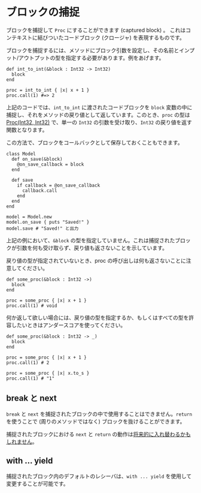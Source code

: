 # ブロックの捕捉

ブロックを捕捉して `Proc` にすることができます (captured block) 。 これはコンテキストに結びついたコードブロック (クロージャ) を表現するものです。

ブロックを捕捉するには、メソッドにブロック引数を設定し、その名前とインプット/アウトプットの型を指定する必要があります。例をあげます。

```crystal
def int_to_int(&block : Int32 -> Int32)
  block
end

proc = int_to_int { |x| x + 1 }
proc.call(1) #=> 2
```

上記のコードでは、`int_to_int` に渡されたコードブロックを `block` 変数の中に捕捉し、それをメソッドの戻り値として返しています。このとき、`proc` の型は [Proc(Int32, Int32)](http://crystal-lang.org/api/Proc.html) で、単一の `Int32` の引数を受け取り、`Int32` の戻り値を返す関数となります。

この方法で、ブロックをコールバックとして保存しておくこともできます。

```crystal
class Model
  def on_save(&block)
    @on_save_callback = block
  end

  def save
    if callback = @on_save_callback
      callback.call
    end
  end
end

model = Model.new
model.on_save { puts "Saved!" }
model.save # "Saved!" と出力
```

上記の例において、`&block` の型を指定していません。これは捕捉されたブロックが引数を何も受け取らず、戻り値も返さないことを示しています。

戻り値の型が指定されていないとき、proc の呼び出しは何も返さないことに注意してください。

```crystal
def some_proc(&block : Int32 ->)
  block
end

proc = some_proc { |x| x + 1 }
proc.call(1) # void
```

何か返して欲しい場合には、戻り値の型を指定するか、もしくはすべての型を許容したいときはアンダースコアを使ってください。

```crystal
def some_proc(&block : Int32 -> _)
  block
end

proc = some_proc { |x| x + 1 }
proc.call(1) # 2

proc = some_proc { |x| x.to_s }
proc.call(1) # "1"
```

## break と next

`break` と `next` を捕捉されたブロックの中で使用することはできません。`return` を使うことで (周りのメソッドではなく) ブロックを抜けることができます。

捕捉されたブロックにおける `next` と `return` の動作は[将来的に入れ替わるかもしれません](https://github.com/manastech/crystal/issues/420)。

## with ... yield

捕捉されたブロック内のデフォルトのレシーバは、`with ... yield` を使用して変更することが可能です。
